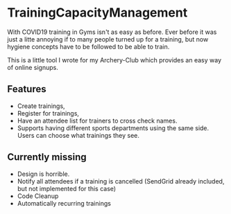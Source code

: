 # TrainingCapacityManagement

With COVID19 training in Gyms isn't as easy as before. Ever before it was just a litte annoying if to many people turned up for a training, but now hygiene concepts have to be followed to be able to train.


This is a little tool I wrote for my Archery-Club which provides an easy way of online signups.

## Features
* Create trainings,
* Register for trainings,
* Have an attendee list for trainers to cross check names.
* Supports having different sports departments using the same side. Users can choose what trainings they see.


## Currently missing
* Design is horrible.
* Notify all attendees if a training is cancelled (SendGrid already included, but not implemented for this case)
* Code Cleanup
* Automatically recurring trainings
